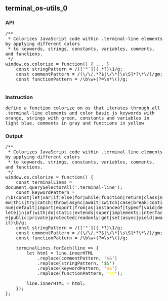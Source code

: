 ## terminal_os-utils_0
### API

<pre style='text-wrap: wrap'>
/**
 * Colorizes JavaScript code within .terminal-line elements by applying different colors
 * to keywords, strings, constants, variables, comments, and functions.
 */
window.os.colorize = function() { ... }
    const stringPattern = /(['"`])(.*?)\1/g;
    const commentPattern = /(\/\/.*?$|\/\*[\s\S]*?\*\/)/gm;
    const functionPattern = /\b\w+(?=\s*\()/g;

</pre>
### Instruction

<pre style='text-wrap: wrap'>
define a function colorize on os that iterates through all .terminal-line elements and color basic js keywords with orange, strings with green, constants and variables in light blue, comments in gray and functions in yellow
</pre>
### Output

<pre style='text-wrap: wrap'>
/**
 * Colorizes JavaScript code within .terminal-line elements by applying different colors
 * to keywords, strings, constants, variables, comments, and functions.
 */
window.os.colorize = function() {
    const terminalLines = document.querySelectorAll('.terminal-line');
    const keywordPattern = /\b(const|let|var|if|else|for|while|function|return|class|new|this|try|catch|throw|async|await|switch|case|break|continue|default|import|export|from|as|instanceof|typeof|void|delete|in|of|with|do|static|extends|super|implements|interface|public|private|protected|readonly|get|set|async|yield|await)\b/g;
    const stringPattern = /(['"`])(.*?)\1/g;
    const commentPattern = /(\/\/.*?$|\/\*[\s\S]*?\*\/)/gm;
    const functionPattern = /\b\w+(?=\s*\()/g;

    terminalLines.forEach(line => {
        let html = line.innerHTML
            .replace(commentPattern, '<span style="color: gray;">$&</span>')
            .replace(stringPattern, '<span style="color: green;">$&</span>')
            .replace(keywordPattern, '<span style="color: orange;">$&</span>')
            .replace(functionPattern, '<span style="color: yellow;">$&</span>');
        
        line.innerHTML = html;
    });
};

</pre>
